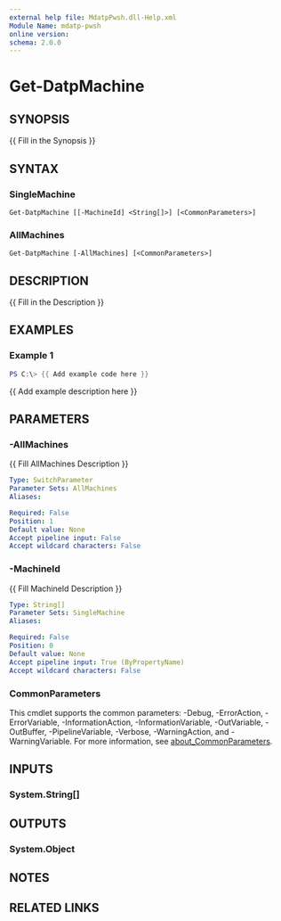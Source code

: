 ```yaml
---
external help file: MdatpPwsh.dll-Help.xml
Module Name: mdatp-pwsh
online version:
schema: 2.0.0
---
```


# Get-DatpMachine

## SYNOPSIS
{{ Fill in the Synopsis }}

## SYNTAX

### SingleMachine
```
Get-DatpMachine [[-MachineId] <String[]>] [<CommonParameters>]
```

### AllMachines
```
Get-DatpMachine [-AllMachines] [<CommonParameters>]
```

## DESCRIPTION
{{ Fill in the Description }}

## EXAMPLES

### Example 1
```powershell
PS C:\> {{ Add example code here }}
```

{{ Add example description here }}

## PARAMETERS

### -AllMachines
{{ Fill AllMachines Description }}

```yaml
Type: SwitchParameter
Parameter Sets: AllMachines
Aliases:

Required: False
Position: 1
Default value: None
Accept pipeline input: False
Accept wildcard characters: False
```

### -MachineId
{{ Fill MachineId Description }}

```yaml
Type: String[]
Parameter Sets: SingleMachine
Aliases:

Required: False
Position: 0
Default value: None
Accept pipeline input: True (ByPropertyName)
Accept wildcard characters: False
```

### CommonParameters
This cmdlet supports the common parameters: -Debug, -ErrorAction, -ErrorVariable, -InformationAction, -InformationVariable, -OutVariable, -OutBuffer, -PipelineVariable, -Verbose, -WarningAction, and -WarningVariable. For more information, see [about_CommonParameters](http://go.microsoft.com/fwlink/?LinkID=113216).

## INPUTS

### System.String[]

## OUTPUTS

### System.Object
## NOTES

## RELATED LINKS
